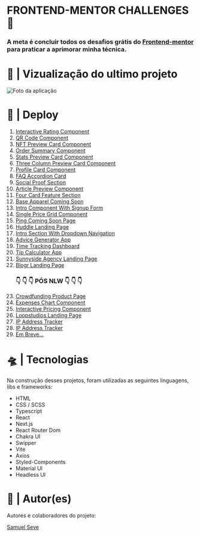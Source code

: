 <h1>FRONTEND-MENTOR CHALLENGES 🤘</h1>
<h3>
  A meta é concluir todos os desafios grátis do
  <a href=" https://www.frontendmentor.io/home">Frontend-mentor</a> para
  praticar a aprimorar minha técnica.
</h3>

<h1>🔎 | Vizualização do ultimo projeto</h1>
<img src="https://i.imgur.com/tZCBpqk.png" alt="Foto da aplicação" />

<h1>👾 | Deploy</h1>
<ol>
  <li>
    <a href="https://interactiveratingcomponent1.netlify.app/"
      >Interactive Rating Component</a
    >
  </li>
  <li>
    <a href="https://qrcodecomponent2.netlify.app/">QR Code Component</a>
  </li>
  <li>
    <a href="https://nftpreviewcardcomponent3.netlify.app/"
      >NFT Preview Card Component</a
    >
  </li>
  <li>
    <a href="https://ordersummarycomponent4.netlify.app/"
      >Order Summary Component</a
    >
  </li>
  <li>
    <a href="https://statspreviewcardcomponent5.netlify.app/"
      >Stats Preview Card Component</a
    >
  </li>
  <li>
    <a href="https://3columnpreviewcardcomponent6.netlify.app/"
      >Three Column Preview Card Component</a
    >
  </li>
  <li>
    <a href="https://profilecardcomponent7.netlify.app/"
      >Profile Card Component</a
    >
  </li>
  <li>
    <a href="https://faqaccordioncard8.netlify.app/">FAQ Accordion Card</a>
  </li>
  <li>
    <a href="https://socialproofsection9.netlify.app/">Social Proof Section</a>
  </li>
  <li>
    <a href="https://articlepreviewcomponentmaster10.netlify.app/"
      >Article Preview Component</a
    >
  </li>
  <li>
    <a href="https://myfourcardfeaturesection11.netlify.app/"
      >Four Card Feature Section</a
    >
  </li>
  <li>
    <a href="https://baseapparelcomingsoon12.netlify.app/"
      >Base Apparel Coming Soon</a
    >
  </li>
  <li>
    <a href="https://intro-component-with-signup-form13.netlify.app/"
      >Intro Component With Signup Form</a
    >
  </li>
  <li>
    <a href="https://singlepricegridcomponent14.netlify.app/"
      >Single Price Grid Component</a
    >
  </li>
  <li>
    <a href="https://ping-coming-soon-page15.netlify.app/"
      >Ping Coming Soon Page</a
    >
  </li>
  <li>
    <a href="https://huddle-landing-page-16.netlify.app/"
      >Huddle Landing Page</a
    >
  </li>
  <li>
    <a href="https://intro-section-with-dropdown-navigation17.netlify.app/"
      >Intro Section With Dropdown Navigation</a
    >
  </li>
  <li>
    <a href="https://advice-generator-app18.netlify.app/"
      >Advice Generator App</a
    >
  </li>
  <li>
    <a href="https://time-tracking-dashboard-main19.netlify.app/"
      >Time Tracking Dashboard</a
    >
  </li>
  <li>
    <a href="https://tip-calculator-app20.netlify.app/">Tip Calculator App</a>
  </li>
  <li>
    <a href="https://sunnyside-agency-landing-page21.netlify.app/"
      >Sunnyside Agency Landing Page</a
    >
  </li>
  <li>
    <a href="https://blogr-landing-page22.netlify.app/">Blogr Landing Page</a>
  </li>
  <h3>👇 👇 👇 PÓS NLW 👇 👇 👇</h3>
  <li>
    <a href="https://crowdfunding-product-page-23.netlify.app/"
      >Crowdfunding Product Page</a
    >
  </li>
  <li>
    <a href="https://expenses-chart-component-24.netlify.app/"
      >Expenses Chart Component</a
    >
  </li>
  <li>
    <a href="https://interactive-pricing-component-25.netlify.app/"
      >Interactive Pricing Component</a
    >
  </li>
  <li>
    <a href="https://loopstudios-landing-page-26.netlify.app/"
      >Loopstudios Landing Page</a
    >
  </li>
  <li>
    <a href="https://ip-address-tracker-master-27.vercel.app/"
      >IP Address Tracker</a
    >
  </li>
  <li>
    <a href="https://ip-address-tracker-master-27.vercel.app/"
      >IP Address Tracker</a
    >
  </li>
  <li>
    <a href="#">Em Breve...</a>
  </li>
</ol>

<h1>🛸 | Tecnologias</h1>
<p>
  Na construção desses projetos, foram utilizadas as seguintes linguagens, libs
  e frameworks:
</p>
<ul>
  <li>HTML</li>
  <li>CSS / SCSS</li>
  <li>Typescript</li>
  <li>React</li>
  <li>Next.js</li>
  <li>React Router Dom</li>
  <li>Chakra UI</li>
  <li>Swipper</li>
  <li>Vite</li>
  <li>Axios</li>
  <li>Styled-Components</li>
  <li>Material UI</li>
  <li>Headless UI</li>
</ul>

<h1>👥 | Autor(es)</h1>
<p>Autores e colaboradores do projeto:</p>
<a href="https://github.com/nihilboy1">Samuel Seve</a>

